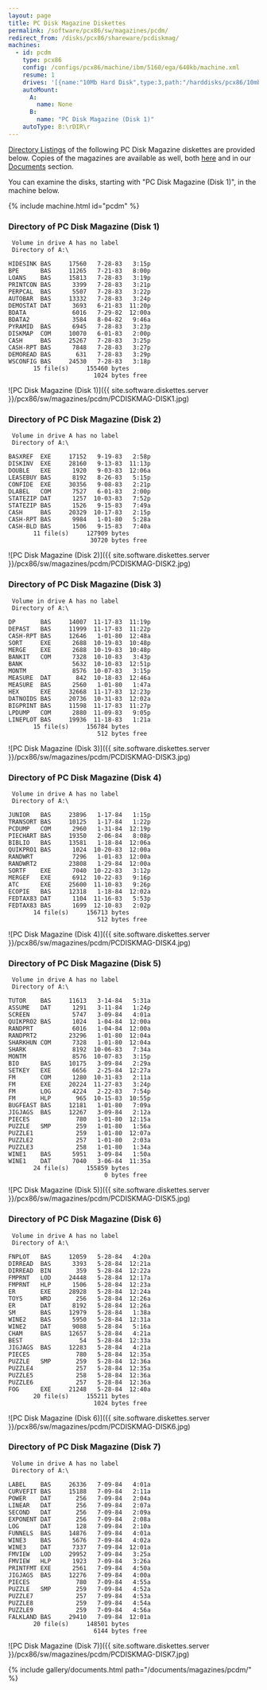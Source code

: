 ```yaml
---
layout: page
title: PC Disk Magazine Diskettes
permalink: /software/pcx86/sw/magazines/pcdm/
redirect_from: /disks/pcx86/shareware/pcdiskmag/
machines:
  - id: pcdm
    type: pcx86
    config: /configs/pcx86/machine/ibm/5160/ega/640kb/machine.xml
    resume: 1
    drives: '[{name:"10Mb Hard Disk",type:3,path:"/harddisks/pcx86/10mb/MSDOS320-C400.json"}]'
    autoMount:
      A:
        name: None
      B:
        name: "PC Disk Magazine (Disk 1)"
    autoType: B:\rDIR\r
---
```


[Directory Listings](#directory-of-pc-disk-magazine-disk-1) of the following
PC Disk Magazine diskettes are provided below.  Copies of the magazines are available as well,
both [here](#documents) and in our [Documents](/documents/magazines/pcdm/) section.

You can examine the disks, starting with "PC Disk Magazine (Disk 1)", in the machine below.

{% include machine.html id="pcdm" %}

### Directory of PC Disk Magazine (Disk 1)

     Volume in drive A has no label
     Directory of A:\

    HIDESINK BAS     17560   7-28-83   3:15p
    BPE      BAS     11265   7-21-83   8:00p
    LOANS    BAS     15813   7-28-83   3:19p
    PRINTCON BAS      3399   7-28-83   3:21p
    PERPCAL  BAS      5507   7-28-83   3:22p
    AUTOBAR  BAS     13332   7-28-83   3:24p
    DEMOSTAT DAT      3693   6-21-83  11:20p
    BDATA             6016   7-29-82  12:00a
    BDATA2            3584   8-04-82   9:46a
    PYRAMID  BAS      6945   7-28-83   3:23p
    DISKMAP  COM     10070   6-01-83   2:00p
    CASH     BAS     25267   7-28-83   3:25p
    CASH-RPT BAS      7848   7-28-83   3:27p
    DEMOREAD BAS       631   7-28-83   3:29p
    WSCONFIG BAS     24530   7-28-83   3:18p
           15 file(s)     155460 bytes
                            1024 bytes free

![PC Disk Magazine (Disk 1)]({{ site.software.diskettes.server }}/pcx86/sw/magazines/pcdm/PCDISKMAG-DISK1.jpg)

### Directory of PC Disk Magazine (Disk 2)

     Volume in drive A has no label
     Directory of A:\

    BASXREF  EXE     17152   9-19-83   2:58p
    DISKINV  EXE     28160   9-13-83  11:13p
    DOUBLE   EXE      1920   9-03-83  12:06a
    LEASEBUY BAS      8192   8-26-83   5:15p
    CONFIDE  EXE     30356   9-08-83   2:21p
    DLABEL   COM      7527   6-01-83   2:00p
    STATEZIP DAT      1257  10-03-83   7:52p
    STATEZIP BAS      1526   9-15-83   7:49a
    CASH     BAS     20329  10-17-83   2:15p
    CASH-RPT BAS      9984   1-01-80   5:28a
    CASH-BLD BAS      1506   9-15-83   7:40a
           11 file(s)     127909 bytes
                           30720 bytes free

![PC Disk Magazine (Disk 2)]({{ site.software.diskettes.server }}/pcx86/sw/magazines/pcdm/PCDISKMAG-DISK2.jpg)

### Directory of PC Disk Magazine (Disk 3)

     Volume in drive A has no label
     Directory of A:\

    DP       BAS     14007  11-17-83  11:19p
    DEPAST   BAS     11999  11-17-83  11:22p
    CASH-RPT BAS     12646   1-01-80  12:48a
    SORT     EXE      2688  10-19-83  10:48p
    MERGE    EXE      2688  10-19-83  10:48p
    BANKIT   COM      7328  10-10-83   3:43p
    BANK              5632  10-10-83  12:51p
    MONTM             8576  10-07-83   3:15p
    MEASURE  DAT       842  10-18-83  12:46a
    MEASURE  BAS      2560   1-01-80   1:47a
    HEX      EXE     32668  11-17-83  12:23p
    DATNOIDS BAS     20736  10-31-83  12:02a
    BIGPRINT BAS     11598  11-17-83  11:27p
    LPDUMP   COM      2880  11-09-83   9:05p
    LINEPLOT BAS     19936  11-18-83   1:21a
           15 file(s)     156784 bytes
                             512 bytes free

![PC Disk Magazine (Disk 3)]({{ site.software.diskettes.server }}/pcx86/sw/magazines/pcdm/PCDISKMAG-DISK3.jpg)

### Directory of PC Disk Magazine (Disk 4)

     Volume in drive A has no label
     Directory of A:\

    JUNIOR   BAS     23896   1-17-84   1:15p
    TRANSORT BAS     10125   1-17-84   1:22p
    PCDUMP   COM      2960   1-31-84  12:19p
    PIECHART BAS     19350   2-06-84   8:08p
    BIBLIO   BAS     13581   1-18-84  12:06a
    QUIKPRO1 BAS      1024  10-20-83  12:00a
    RANDWRT           7296   1-01-83  12:00a
    RANDWRT2         23808   1-29-84  12:00a
    SORTF    EXE      7040  10-22-83   3:12p
    MERGEF   EXE      6912  10-22-83   9:16p
    ATC      EXE     25600  11-10-83   9:26p
    ECOPIE   BAS     12318   1-18-84  12:02a
    FEDTAX83 DAT      1104  11-16-83   5:53p
    FEDTAX83 BAS      1699  12-10-83   2:02p
           14 file(s)     156713 bytes
                             512 bytes free

![PC Disk Magazine (Disk 4)]({{ site.software.diskettes.server }}/pcx86/sw/magazines/pcdm/PCDISKMAG-DISK4.jpg)

### Directory of PC Disk Magazine (Disk 5)

     Volume in drive A has no label
     Directory of A:\

    TUTOR    BAS     11613   3-14-84   5:31a
    ASSUME   DAT      1291   3-11-84   1:24p
    SCREEN            5747   3-09-84   4:01a
    QUIKPRO2 BAS      1024   1-04-84  12:00a
    RANDPRT           6016   1-04-84  12:00a
    RANDPRT2         23296   1-01-80  12:04a
    SHARKHUN COM      7328   1-01-80  12:04a
    SHARK             8192  10-06-83   7:34a
    MONTM             8576  10-07-83   3:15p
    BIO      BAS     10175   3-09-84   2:29a
    SETKEY   EXE      6656   2-25-84  12:27a
    FM       COM      1280  10-31-83   2:11a
    FM       EXE     20224  11-27-83   3:24p
    FM       LOG      4224   2-22-83   7:54p
    FM       HLP       965  10-15-83  10:55p
    BUGFEAST BAS     12181   1-01-80   7:09a
    JIGJAGS  BAS     12267   3-09-84   2:12a
    PIECES             780   1-01-80  12:15a
    PUZZLE   SMP       259   1-01-80   1:56a
    PUZZLE1            259   1-01-80  12:07a
    PUZZLE2            257   1-01-80   2:03a
    PUZZLE3            258   1-01-80   1:34a
    WINE1    BAS      5951   3-09-84   1:50a
    WINE1    DAT      7040   3-06-84  11:35a
           24 file(s)     155859 bytes
                               0 bytes free

![PC Disk Magazine (Disk 5)]({{ site.software.diskettes.server }}/pcx86/sw/magazines/pcdm/PCDISKMAG-DISK5.jpg)

### Directory of PC Disk Magazine (Disk 6)

     Volume in drive A has no label
     Directory of A:\

    FNPLOT   BAS     12059   5-28-84   4:20a
    DIRREAD  BAS      3393   5-28-84  12:21a
    DIRREAD  BIN       359   5-28-84  12:22a
    FMPRNT   LOD     24448   5-28-84  12:17a
    FMPRNT   HLP      1506   5-28-84  12:23a
    ER       EXE     28928   5-28-84  12:24a
    TOYS     WRD       256   5-28-84  12:26a
    ER       DAT      8192   5-28-84  12:26a
    SM       BAS     12979   5-28-84   1:38a
    WINE2    BAS      5950   5-28-84  12:31a
    WINE2    DAT      9088   5-28-84   5:16a
    CHAM     BAS     12657   5-28-84   4:21a
    BEST                54   5-28-84  12:33a
    JIGJAGS  BAS     12283   5-28-84   4:21a
    PIECES             780   5-28-84  12:35a
    PUZZLE   SMP       259   5-28-84  12:36a
    PUZZLE4            257   5-28-84  12:35a
    PUZZLE5            258   5-28-84  12:36a
    PUZZLE6            257   5-28-84  12:36a
    FOG      EXE     21248   5-28-84  12:40a
           20 file(s)     155211 bytes
                            1024 bytes free

![PC Disk Magazine (Disk 6)]({{ site.software.diskettes.server }}/pcx86/sw/magazines/pcdm/PCDISKMAG-DISK6.jpg)

### Directory of PC Disk Magazine (Disk 7)

     Volume in drive A has no label
     Directory of A:\

    LABEL    BAS     26336   7-09-84   4:01a
    CURVEFIT BAS     15188   7-09-84   2:11a
    POWER    DAT       256   7-09-84   2:04a
    LINEAR   DAT       256   7-09-84   2:07a
    SECOND   DAT       256   7-09-84   2:09a
    EXPONENT DAT       256   7-09-84   2:08a
    LOG      DAT       128   7-09-84   2:10a
    FUNNELS  BAS     14876   7-09-84   4:01a
    WINE3    BAS      5676   7-09-84   4:02a
    WINE3    DAT      7337   7-09-84  12:01a
    FMVIEW   LOD     29952   7-09-84   3:25a
    FMVIEW   HLP      1923   7-09-84   3:26a
    PRINTFMT EXE      2561   7-09-84   4:50a
    JIGJAGS  BAS     12276   7-09-84   4:00a
    PIECES             780   7-09-84   4:55a
    PUZZLE   SMP       259   7-09-84   4:52a
    PUZZLE7            257   7-09-84   4:53a
    PUZZLE8            259   7-09-84   4:54a
    PUZZLE9            259   7-09-84   4:56a
    FALKLAND BAS     29410   7-09-84  12:01a
           20 file(s)     148501 bytes
                            6144 bytes free

![PC Disk Magazine (Disk 7)]({{ site.software.diskettes.server }}/pcx86/sw/magazines/pcdm/PCDISKMAG-DISK7.jpg)

{% include gallery/documents.html path="/documents/magazines/pcdm/" %}
